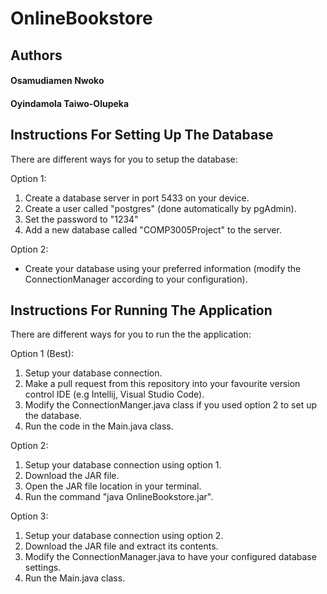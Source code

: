 # OnlineBookstore

## Authors
#### Osamudiamen Nwoko 
#### Oyindamola Taiwo-Olupeka


## Instructions For Setting Up The Database
There are different ways for you to setup the database:

Option 1:
1. Create a database server in port 5433 on your device.
2. Create a user called "postgres" (done automatically by pgAdmin).
3. Set the password to "1234"
4. Add a new database called "COMP3005Project" to the server.

Option 2:
- Create your database using your preferred information (modify the ConnectionManager according to your configuration).


## Instructions For Running The Application
There are different ways for you to run the the application:

Option 1 (Best):
1. Setup your database connection.
2. Make a pull request from this repository into your favourite version control IDE (e.g Intellij, Visual Studio Code).
3. Modify the ConnectionManger.java class if you used option 2 to set up the database.
4. Run the code in the Main.java class.

Option 2:
1. Setup your database connection using option 1.
2. Download the JAR file.
3. Open the JAR file location in your terminal.
4. Run the command "java OnlineBookstore.jar".

Option 3:
1. Setup your database connection using option 2.
2. Download the JAR file and extract its contents.
3. Modify the ConnectionManager.java to have your configured database settings.
4. Run the Main.java class.
